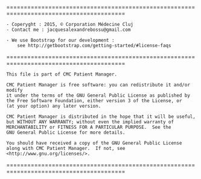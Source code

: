 
========================================================================================

	- Coperyght : 2015, © Corporation Médecine Cluj
	- Contact me : jacquesalexandrebossu@gmail.com
	
	- We use Bootstrap for our development :
		see http://getbootstrap.com/getting-started/#license-faqs

========================================================================================

	This file is part of CMC Patient Manager.

	CMC Patient Manager is free software: you can redistribute it and/or modify
	it under the terms of the GNU General Public License as published by
	the Free Software Foundation, either version 3 of the License, or
	(at your option) any later version.

	CMC Patient Manager is distributed in the hope that it will be useful,
	but WITHOUT ANY WARRANTY; without even the implied warranty of
	MERCHANTABILITY or FITNESS FOR A PARTICULAR PURPOSE.  See the
	GNU General Public License for more details.

	You should have received a copy of the GNU General Public License
	along with CMC Patient Manager.  If not, see <http://www.gnu.org/licenses/>.

========================================================================================

	
